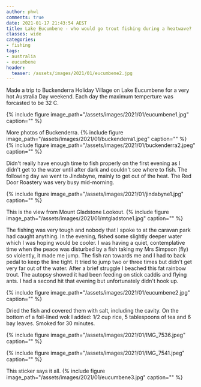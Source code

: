```yaml
---
author: phwl
comments: true
date: 2021-01-17 21:43:54 AEST
title: Lake Eucumbene - who would go trout fishing during a heatwave?
classes: wide
categories:
- fishing
tags:
- australia
- eucumbene
header:
  teaser: /assets/images/2021/01/eucumbene2.jpg
---
```


Made a trip to Buckenderra Holiday Village on Lake Eucumbene for a very hot Australia Day weekend. Each day the maximum temperture was forcasted to be 32 C.

{% include figure image_path="/assets/images/2021/01/eucumbene1.jpg" caption="" %}

<!-- more -->
More photos of Buckenderra.
{% include figure image_path="/assets/images/2021/01/buckenderra1.jpeg" caption="" %}
{% include figure image_path="/assets/images/2021/01/buckenderra2.jpeg" caption="" %}


Didn't really have enough time to fish properly on the first evening as I 
didn't get to the water until after dark and couldn't see where to fish.
The following day we went to Jindabyne, mainly to get out of the heat.
The Red Door Roastery was very busy mid-morning.

{% include figure image_path="/assets/images/2021/01/jindabyne1.jpg" caption="" %}

This is the view from Mount Gladstone Lookout.
{% include figure image_path="/assets/images/2021/01/mtgladstone1.jpg" caption="" %}

The fishing was very tough and nobody that I spoke to at the caravan
park had caught anything. In the evening, fished some slightly
deeper water which I was hoping would be cooler. I was having a
quiet, contemplative time when the peace was disturbed by a fish
taking my Mrs Simpson (fly) so violently, it made me jump. The fish ran
towards me and I had to back pedal to keep the line tight.  It
tried to jump two or three times but didn't get very far out of the
water.  After a brief struggle I beached this fat rainbow
trout. The autopsy showed it had been feeding on stick caddis and flying
ants. I had a second hit that evening but unfortunately didn't hook up. 

{% include figure image_path="/assets/images/2021/01/eucumbene2.jpg" caption="" %}


Dried the fish and covered them with salt, including the cavity. On the bottom of a foil-lined wok I added: 1/2 cup rice, 5 tablespoons of tea and 6 bay leaves.
Smoked for 30 minutes.

{% include figure image_path="/assets/images/2021/01/IMG_7536.jpeg" caption="" %}

{% include figure image_path="/assets/images/2021/01/IMG_7541.jpeg" caption="" %}


This sticker says it all.
{% include figure image_path="/assets/images/2021/01/eucumbene3.jpg" caption="" %}
